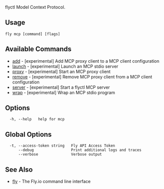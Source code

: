 flyctl Model Context Protocol.


## Usage
~~~
fly mcp [command] [flags]
~~~

## Available Commands
* [add](/docs/flyctl/mcp-add/)	 - [experimental] Add MCP proxy client to a MCP client configuration
* [launch](/docs/flyctl/mcp-launch/)	 - [experimental] Launch an MCP stdio server
* [proxy](/docs/flyctl/mcp-proxy/)	 - [experimental] Start an MCP proxy client
* [remove](/docs/flyctl/mcp-remove/)	 - [experimental] Remove MCP proxy client from a MCP client configuration
* [server](/docs/flyctl/mcp-server/)	 - [experimental] Start a flyctl MCP server
* [wrap](/docs/flyctl/mcp-wrap/)	 - [experimental] Wrap an MCP stdio program

## Options

~~~
  -h, --help   help for mcp
~~~

## Global Options

~~~
  -t, --access-token string   Fly API Access Token
      --debug                 Print additional logs and traces
      --verbose               Verbose output
~~~

## See Also

* [fly](/docs/flyctl/help/)	 - The Fly.io command line interface

